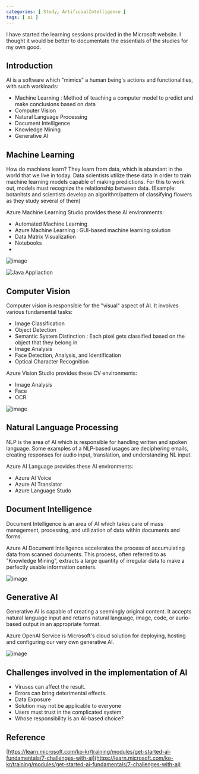 ```yaml
---
categories: [ Study, ArtificialIntelligence ]
tags: [ ai ] 
---
```


I have started the learning sessions provided in the Microsoft website. I thought it would be better to documentate the essentials of the studies for my own good.


## Introduction
AI is a software which "mimics" a human being's actions and functionalities, with such workloads:
- Machine Learning : Method of teaching a computer model to predict and make conclusions based on data
- Computer Vision
- Natural Language Processing
- Document Intelligence
- Knowledge Mining
- Generative AI


## Machine Learning
How do machiens learn? They learn from data, which is abundant in the world that we live in today. Data scientists utilize these data in order to train machine learning models capable of making predictions. For this to work out, models must recognize the relationship between data. (Example: botanitsts and scientists develop an algorithm/pattern of classifying flowers as they study several of them)

Azure Machine Learning Studio provides these AI environments:
- Automated Machine Learning
- Azure Machine Learning : GUI-based machine learning solution
- Data Matrix Visualization
- Notebooks
- 
![image](https://github.com/user-attachments/assets/f2289b5d-2329-43c0-93aa-f8f7cfe6589a)


![Java Appliaction](https://github.com/govltjsdnd24/govltjsdnd24.github.io/assets/38126462/ec1bd74d-9c57-46ae-82db-ee0d22d7ca50)



## Computer Vision
Computer vision is responsible for the "visual" aspect of AI. It involves various fundamental tasks:
- Image Classification
- Object Detection
- Semantic System Distinction : Each pixel gets classified based on the object that they belong in
- Image Analysis
- Face Detection, Analysis, and Identification
- Optical Character Recognition

Azure Vision Studio provides these CV environments:
- Image Analysis
- Face
- OCR

![image](https://github.com/user-attachments/assets/2977e224-fb89-4282-8e1a-0a0018109d97)


## Natural Language Processing

NLP is the area of AI which is responsible for handling written and spoken language. Some examples of a NLP-based usages are deciphering emails, creating responses for audio input, translation, and understanding NL input.

Azure AI Language provides these AI environments:
- Azure AI Voice
- Azure AI Translator
- Azure Language Studo

## Document Intelligence
Document Intelligence is an area of AI which takes care of mass management, processing, and utilization of data within documents and forms. 

Azure AI Document Intelligence accelerates the process of accumulating data from scanned documents. This process, often referred to as "Knowledge Mining", extracts a large quantity of irregular data to make a perfectly usable information centers. 

![image](https://github.com/user-attachments/assets/52c137c8-3191-4cea-96f2-b9488aebeade)


## Generative AI
Generative AI is capable of creating a seemingly original content. It accepts natural language input and returns natural language, image, code, or aurio-based output in an appropriate format.

Azure OpenAI Service is Microsoft's cloud solution for deploying, hosting and configuring our very own generative AI.

![image](https://github.com/user-attachments/assets/c41b70c1-723d-48e3-8da2-922f13c8333f)



## Challenges involved in the implementation of AI
- Viruses can affect the result.
- Errors can bring deterimental effects.
- Data Exposure
- Solution may not be applicable to everyone
- Users must trust in the complicated system
- Whose responsibility is an AI-based choice?


## Reference

[https://learn.microsoft.com/ko-kr/training/modules/get-started-ai-fundamentals/7-challenges-with-ai](https://learn.microsoft.com/ko-kr/training/modules/get-started-ai-fundamentals/7-challenges-with-ai)

